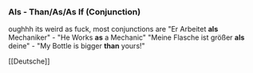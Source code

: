 ### Als - Than/As/As If   (Conjunction)

oughhh its weird as fuck, most conjunctions are
"Er Arbeitet **als** Mechaniker" - "He Works **as** a Mechanic"
"Meine Flasche ist größer **als** deine" - "My Bottle is bigger **than** yours!"



[[Deutsche]]